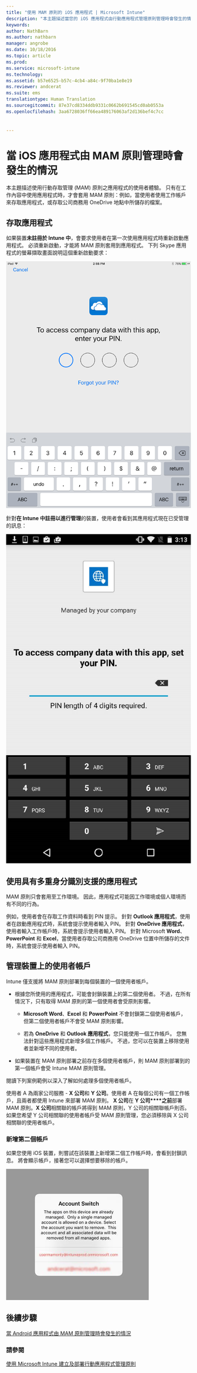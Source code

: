 ```yaml
---
title: "使用 MAM 原則的 iOS 應用程式 | Microsoft Intune"
description: "本主題描述當您的 iOS 應用程式由行動應用程式管理原則管理時會發生的情況。"
keywords: 
author: NathBarn
ms.author: nathbarn
manager: angrobe
ms.date: 10/18/2016
ms.topic: article
ms.prod: 
ms.service: microsoft-intune
ms.technology: 
ms.assetid: b57e6525-b57c-4cb4-a84c-9f70ba1e8e19
ms.reviewer: andcerat
ms.suite: ems
translationtype: Human Translation
ms.sourcegitcommit: 87e37cd8334ddb9331c0662b691545cd0ab0553a
ms.openlocfilehash: 3aa6728036ff66ea489176063af2d136bef4c7cc


---
```


# <a name="what-to-expect-when-your-ios-app-is-managed-by-mam-policies"></a>當 iOS 應用程式由 MAM 原則管理時會發生的情況
 本主題描述使用行動存取管理 (MAM) 原則之應用程式的使用者體驗。 只有在工作內容中使用應用程式時，才會套用 MAM 原則：例如，當使用者使用工作帳戶來存取應用程式，或存取公司商務用 OneDrive 地點中所儲存的檔案。

##  <a name="access-apps"></a>存取應用程式

如果裝置**未註冊於 Intune 中**，會要求使用者在第一次使用應用程式時重新啟動應用程式。  必須重新啟動，才能將 MAM 原則套用到應用程式。 下列 Skype 應用程式的螢幕擷取畫面說明這個重新啟動要求：


![顯示 PIN 提示的 iOS 裝置螢幕擷取畫面](../media/appmanagement/iOS_AppPINPrompt.png)

針對**在 Intune 中註冊以進行管理**的裝置，使用者會看到其應用程式現在已受管理的訊息：

![顯示應用程式現在已受您的公司管理並附有 PIN 提示之訊息的 iOS 裝置螢幕擷取畫面](../media/appmanagement/ios-managed-devices-pin-prompt.png)

##  <a name="use-apps-with-multi-identity-support"></a>使用具有多重身分識別支援的應用程式

MAM 原則只會套用至工作環境。 因此，應用程式可能因工作環境或個人環境而有不同的行為。

 例如，使用者會在存取工作資料時看到 PIN 提示。 針對 **Outlook 應用程式**，使用者在啟動應用程式時，系統會提示使用者輸入 PIN。 針對 **OneDrive 應用程式**，使用者輸入工作帳戶時，系統會提示使用者輸入 PIN。  針對 Microsoft **Word**、**PowerPoint** 和 **Excel**，當使用者存取公司商務用 OneDrive 位置中所儲存的文件時，系統會提示使用者輸入 PIN。

##  <a name="manage-user-accounts-on-the-device"></a>管理裝置上的使用者帳戶

Intune 僅支援將 MAM 原則部署到每個裝置的一個使用者帳戶。

* 根據您所使用的應用程式，可能會封鎖裝置上的第二個使用者。 不過，在所有情況下，只有取得 MAM 原則的第一個使用者會受原則影響。
  * **Microsoft Word**、**Excel** 和 **PowerPoint** 不會封鎖第二個使用者帳戶，但第二個使用者帳戶不會受 MAM 原則影響。  

  * 若為 **OneDrive** 和 **Outlook 應用程式**，您只能使用一個工作帳戶。 您無法針對這些應用程式新增多個工作帳戶。 不過，您可以在裝置上移除使用者並新增不同的使用者。

* 如果裝置在 MAM 原則部署之前存在多個使用者帳戶，則 MAM 原則部署到的第一個帳戶會受 Intune MAM 原則管理。


閱讀下列案例範例以深入了解如何處理多個使用者帳戶。

使用者 A 為兩家公司服務 - **X 公司**和 **Y 公司**。使用者 A 在每個公司有一個工作帳戶，且兩者都使用 Intune 來部署 MAM 原則。 **X 公司**在 **Y 公司****之前**部署 MAM 原則。**X 公司**相關聯的帳戶將得到 MAM 原則，Y 公司的相關聯帳戶則否。如果您希望 Y 公司相關聯的使用者帳戶受 MAM 原則管理，您必須移除與 X 公司相關聯的使用者帳戶。

### <a name="add-a-second-account"></a>新增第二個帳戶

如果您使用 iOS 裝置，則嘗試在該裝置上新增第二個工作帳戶時，會看到封鎖訊息。 將會顯示帳戶，接著您可以選擇想要移除的帳戶。

![包含封鎖訊息和 [是] 與 [否] 選項之對話方塊的螢幕擷取畫面](../media/AppManagement/iOS_SwitchUser.PNG)
## <a name="next-steps"></a>後續步驟
[當 Android 應用程式由 MAM 原則管理時會發生的情況](user-experience-for-mam-enabled-android-apps-with-microsoft-intune.md)
### <a name="see-also"></a>請參閱
[使用 Microsoft Intune 建立及部署行動應用程式管理原則](create-and-deploy-mobile-app-management-policies-with-microsoft-intune.md)



<!--HONumber=Dec16_HO2-->


